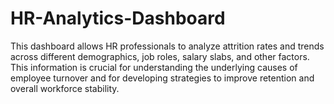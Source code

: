 # HR-Analytics-Dashboard
This dashboard allows HR professionals to analyze attrition rates and trends across different demographics, job roles, salary slabs, and other factors. This information is crucial for understanding the underlying causes of employee turnover and for developing strategies to improve retention and overall workforce stability.
